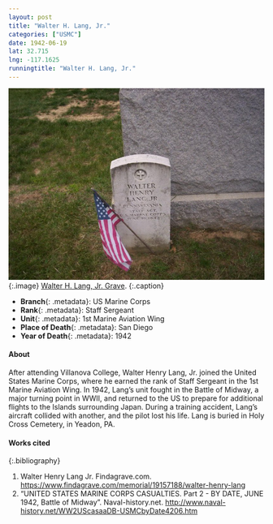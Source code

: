 ```yaml
---
layout: post
title: "Walter H. Lang, Jr."
categories: ["USMC"]
date: 1942-06-19
lat: 32.715
lng: -117.1625
runningtitle: "Walter H. Lang, Jr."
---
```


![Walter H. Lang, Jr. Grave](images/WalterLang.jpg)
   {:.image}
[Walter H. Lang, Jr. Grave](https://www.findagrave.com/memorial/19157188/walter-henry-lang).
   {:.caption}


* **Branch**{: .metadata}: US Marine Corps
* **Rank**{: .metadata}: Staff Sergeant
* **Unit**{: .metadata}: 1st Marine Aviation Wing
* **Place of Death**{: .metadata}: San Diego
* **Year of Death**{: .metadata}: 1942


#### About

After attending Villanova College, Walter Henry Lang, Jr. joined the United States Marine Corps, where he earned the rank of Staff Sergeant in the 1st Marine Aviation Wing. In 1942, Lang’s unit fought in the Battle of Midway, a major turning point in WWII, and returned to the US to prepare for additional flights to the Islands surrounding Japan. During a training accident, Lang’s aircraft collided with another, and the pilot lost his life. Lang is buried in Holy Cross Cemetery, in Yeadon, PA.



#### Works cited

{:.bibliography}
1. Walter Henry Lang Jr. Findagrave.com. <https://www.findagrave.com/memorial/19157188/walter-henry-lang>
2. “UNITED STATES MARINE CORPS CASUALTIES. Part 2 - BY DATE, JUNE 1942, Battle of Midway”. Naval-history.net. <http://www.naval-history.net/WW2UScasaaDB-USMCbyDate4206.htm>
